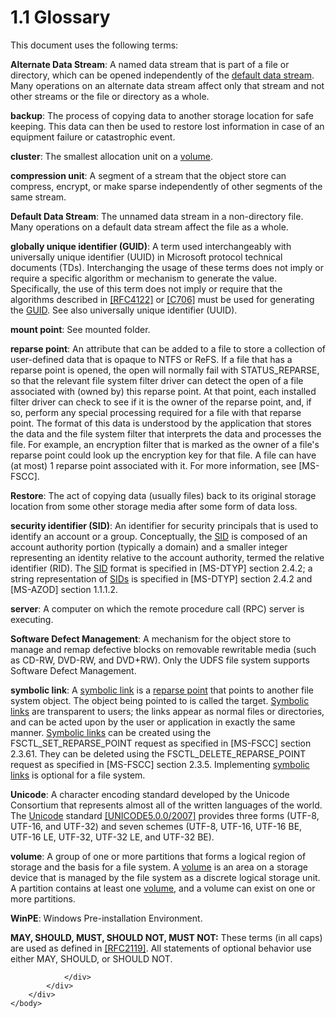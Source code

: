 <html dir="LTR" xmlns:mshelp="http://msdn.microsoft.com/mshelp" xmlns:ddue="http://ddue.schemas.microsoft.com/authoring/2003/5" xmlns:xlink="http://www.w3.org/1999/xlink" xmlns:tool="http://www.microsoft.com/tooltip">
    <head>
        <meta http-equiv="Content-Type" content="text/html; CHARSET=utf-8"></meta>
        <meta name="save" content="history"></meta>
        <title>1.1 Glossary</title>
        <xml>
            <mshelp:toctitle title="1.1 Glossary"></mshelp:toctitle>
            <mshelp:rltitle title="[MS-FSA]: Glossary"></mshelp:rltitle>
            <mshelp:keyword index="A" term="682f0f59-385c-4351-b81a-3b234f53db03"></mshelp:keyword>
            <mshelp:attr name="DCSext.ContentType" value="open specification"></mshelp:attr>
            <mshelp:attr name="AssetID" value="682f0f59-385c-4351-b81a-3b234f53db03"></mshelp:attr>
            <mshelp:attr name="TopicType" value="kbRef"></mshelp:attr>
            <mshelp:attr name="DCSext.Title" value="[MS-FSA]: Glossary" />
        </xml>
    </head>
    <body>
        <div id="header">
            <h1 class="heading">1.1 Glossary</h1>
        </div>
        <div id="mainSection">
            <div id="mainBody">
                <div id="allHistory" class="saveHistory"></div>
                <div id="sectionSection0" class="section" name="collapseableSection">
                    

<p>This document uses the following terms:</p>

<p><a id="gt_d0fcb2b6-6856-4015-85bc-fa2606e4fc73"><b>Alternate Data Stream</b>: A named
data stream that is part of a file or directory, which can be opened
independently of the </a><a href="682f0f59-385c-4351-b81a-3b234f53db03.md#gt_70f8a311-d195-49eb-8992-45c1e2a9b6b9">default
data stream</a>. Many operations on an alternate data stream affect only that
stream and not other streams or the file or directory as a whole.</p>

<p><a id="gt_f0ec1e1a-3f20-40f1-8b67-b892ff3e4b72"><b>backup</b>: The process of
copying data to another storage location for safe keeping. This data can then
be used to restore lost information in case of an equipment failure or
catastrophic event.</a></p>

<p><a id="gt_feef37b3-c173-4f51-aab6-b55a6366259b"><b>cluster</b>: The smallest
allocation unit on a </a><a href="682f0f59-385c-4351-b81a-3b234f53db03.md#gt_9a876829-33a1-4f0b-8b81-8552b7e5561c">volume</a>.</p>

<p><a id="gt_ce0d64e7-0847-4910-9611-b3044f3aae2d"><b>compression unit</b>: A
segment of a stream that the object store can compress, encrypt, or make sparse
independently of other segments of the same stream.</a></p>

<p><a id="gt_70f8a311-d195-49eb-8992-45c1e2a9b6b9"><b>Default Data Stream</b>: The
unnamed data stream in a non-directory file. Many operations on a default data
stream affect the file as a whole.</a></p>

<p><a id="gt_f49694cc-c350-462d-ab8e-816f0103c6c1"><b>globally unique identifier
(GUID)</b>: A term used interchangeably with universally unique identifier
(UUID) in Microsoft protocol technical documents (TDs). Interchanging the usage
of these terms does not imply or require a specific algorithm or mechanism to
generate the value. Specifically, the use of this term does not imply or
require that the algorithms described in </a><a href="https://go.microsoft.com/fwlink/?LinkId=90460">[RFC4122]</a> or <a href="https://go.microsoft.com/fwlink/?LinkId=89824">[C706]</a> must be used
for generating the <a href="682f0f59-385c-4351-b81a-3b234f53db03.md#gt_f49694cc-c350-462d-ab8e-816f0103c6c1">GUID</a>.
See also universally unique identifier (UUID).</p>

<p><a id="gt_513fcb37-059f-475c-a13d-e89b302f8ae8"><b>mount point</b>: See mounted
folder.</a></p>

<p><a id="gt_4fed0b53-5fc8-4818-886f-93d87f3035e1"><b>reparse point</b>: An
attribute that can be added to a file to store a collection of user-defined
data that is opaque to NTFS or ReFS. If a file that has a reparse point is
opened, the open will normally fail with STATUS_REPARSE, so that the relevant
file system filter driver can detect the open of a file associated with (owned
by) this reparse point. At that point, each installed filter driver can check
to see if it is the owner of the reparse point, and, if so, perform any special
processing required for a file with that reparse point. The format of this data
is understood by the application that stores the data and the file system
filter that interprets the data and processes the file. For example, an
encryption filter that is marked as the owner of a file's reparse point could
look up the encryption key for that file. A file can have (at most) 1 reparse
point associated with it. For more information, see </a><mshelp:link keywords="efbfe127-73ad-4140-9967-ec6500e66d5e" tabindex="0">[MS-FSCC]</mshelp:link>.</p>

<p><a id="gt_43eabdaa-8fc0-48ac-a23e-2cd92a2fa481"><b>Restore</b>: The act of
copying data (usually files) back to its original storage location from some
other storage media after some form of data loss.</a></p>

<p><a id="gt_83f2020d-0804-4840-a5ac-e06439d50f8d"><b>security identifier (SID)</b>:
An identifier for security principals that is used to identify an account or a
group. Conceptually, the </a><a href="682f0f59-385c-4351-b81a-3b234f53db03.md#gt_83f2020d-0804-4840-a5ac-e06439d50f8d">SID</a>
is composed of an account authority portion (typically a domain) and a smaller
integer representing an identity relative to the account authority, termed the
relative identifier (RID). The <a href="682f0f59-385c-4351-b81a-3b234f53db03.md#gt_83f2020d-0804-4840-a5ac-e06439d50f8d">SID</a> format is specified in <mshelp:link keywords="cca27429-5689-4a16-b2b4-9325d93e4ba2" tabindex="0">[MS-DTYP]</mshelp:link>
section 2.4.2; a string representation of <a href="682f0f59-385c-4351-b81a-3b234f53db03.md#gt_83f2020d-0804-4840-a5ac-e06439d50f8d">SIDs</a> is specified in
[MS-DTYP] section 2.4.2 and <mshelp:link keywords="5a0a0a3e-c7a7-42e1-b5f2-cc8d8bd9739e" tabindex="0">[MS-AZOD]</mshelp:link>
section 1.1.1.2.</p>

<p><a id="gt_434b0234-e970-4e8c-bdfa-e16a30d96703"><b>server</b>: A computer on
which the remote procedure call (RPC) server is executing.</a></p>

<p><a id="gt_c60d8b65-c828-4e7c-9d98-e79df25af918"><b>Software Defect Management</b>:
A mechanism for the object store to manage and remap defective blocks on
removable rewritable media (such as CD-RW, DVD-RW, and DVD+RW). Only the UDFS
file system supports Software Defect Management.</a></p>

<p><a id="gt_04f1ed93-15cb-4090-8204-c43bec8c7398"><b>symbolic link</b>: A </a><a href="682f0f59-385c-4351-b81a-3b234f53db03.md#gt_04f1ed93-15cb-4090-8204-c43bec8c7398">symbolic link</a> is a <a href="682f0f59-385c-4351-b81a-3b234f53db03.md#gt_4fed0b53-5fc8-4818-886f-93d87f3035e1">reparse point</a> that points
to another file system object. The object being pointed to is called the
target. <a href="682f0f59-385c-4351-b81a-3b234f53db03.md#gt_04f1ed93-15cb-4090-8204-c43bec8c7398">Symbolic links</a>
are transparent to users; the links appear as normal files or directories, and
can be acted upon by the user or application in exactly the same manner. <a href="682f0f59-385c-4351-b81a-3b234f53db03.md#gt_04f1ed93-15cb-4090-8204-c43bec8c7398">Symbolic links</a> can be
created using the FSCTL_SET_REPARSE_POINT request as specified in [MS-FSCC]
section 2.3.61. They can be deleted using the FSCTL_DELETE_REPARSE_POINT
request as specified in [MS-FSCC] section 2.3.5. Implementing <a href="682f0f59-385c-4351-b81a-3b234f53db03.md#gt_04f1ed93-15cb-4090-8204-c43bec8c7398">symbolic links</a> is optional
for a file system.</p>

<p><a id="gt_c305d0ab-8b94-461a-bd76-13b40cb8c4d8"><b>Unicode</b>: A character
encoding standard developed by the Unicode Consortium that represents almost
all of the written languages of the world. The </a><a href="682f0f59-385c-4351-b81a-3b234f53db03.md#gt_c305d0ab-8b94-461a-bd76-13b40cb8c4d8">Unicode</a> standard <a href="https://go.microsoft.com/fwlink/?LinkId=154659">[UNICODE5.0.0/2007]</a>
provides three forms (UTF-8, UTF-16, and UTF-32) and seven schemes (UTF-8,
UTF-16, UTF-16 BE, UTF-16 LE, UTF-32, UTF-32 LE, and UTF-32 BE).</p>

<p><a id="gt_9a876829-33a1-4f0b-8b81-8552b7e5561c"><b>volume</b>: A group of one or
more partitions that forms a logical region of storage and the basis for a file
system. A </a><a href="682f0f59-385c-4351-b81a-3b234f53db03.md#gt_9a876829-33a1-4f0b-8b81-8552b7e5561c">volume</a> is
an area on a storage device that is managed by the file system as a discrete
logical storage unit. A partition contains at least one <a href="682f0f59-385c-4351-b81a-3b234f53db03.md#gt_9a876829-33a1-4f0b-8b81-8552b7e5561c">volume</a>, and a volume can
exist on one or more partitions.</p>

<p><a id="gt_e8c039b7-af74-4513-a737-057f1135dfb2"><b>WinPE</b>: Windows
Pre-installation Environment.</a></p>

<p><b>MAY,
SHOULD, MUST, SHOULD NOT, MUST NOT:</b> These terms (in all caps) are used as
defined in <a href="https://go.microsoft.com/fwlink/?LinkId=90317">[RFC2119]</a>.
All statements of optional behavior use either MAY, SHOULD, or SHOULD NOT.</p>


                </div>
            </div>
        </div>
    </body>
</html>
